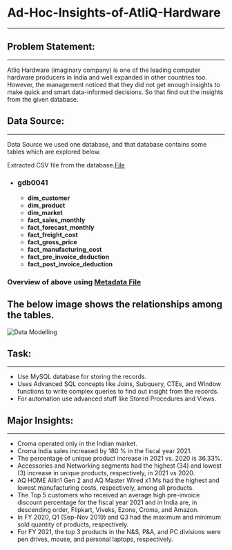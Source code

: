 # Ad-Hoc-Insights-of-AtliQ-Hardware
---

## Problem Statement:
---
Atliq Hardware (imaginary company) is one of the leading computer hardware producers in India and well expanded in other countries too. However, the management noticed that they did not get enough insights to make quick and smart data-informed decisions. So that find out the insights from the given database.

## Data Source:
---
Data Source
we used one database, and that database contains some tables which are explored below.

Extracted CSV file from the database.[File](https://github.com/arun10ak/Ad-Hoc-Insights-of-AtliQ-Hardware/tree/main/Dataset)
- ### gdb0041
  
    - **dim_customer** 
    - **dim_product** 
    - **dim_market** 
    - **fact_sales_monthly** 
    - **fact_forecast_monthly** 
    - **fact_freight_cost** 
    - **fact_gross_price** 
    - **fact_manufacturing_cost** 
    - **fact_pre_invoice_deduction** 
    - **fact_post_invoice_deduction**

### Overview of above using [Metadata File](https://github.com/arun10ak/Ad-Hoc-Insights-of-AtliQ-Hardware/blob/main/AtliQ%20Harwar%20-Metadata.txt)

## The below image shows the relationships among the tables.

![Data Modelling](https://github.com/arun10ak/Ad-Hoc-Insights-of-AtliQ-Hardware/assets/117892039/ed0d5224-a655-48cd-8af9-cf30ab870787)

## Task:
---
- Use MySQL database for storing the records.
- Uses Advanced SQL concepts like Joins, Subquery, CTEs, and Window functions to write complex queries to find out insight from the records.
- For automation use advanced stuff like Stored Procedures and Views.

## Major Insights:
---
- Croma operated only in the Indian market.
- Croma India sales increased by 180 % in the fiscal year 2021.
- The percentage of unique product increase in 2021 vs. 2020 is 36.33%.
- Accessories and Networking segments had the highest (34) and lowest (3) increase in unique products, respectively, in 2021 vs 2020.
- AQ HOME Allin1 Gen 2 and AQ Master Wired x1 Ms had the highest and lowest manufacturing costs, respectively, among all products.
- The Top 5 customers who received an average high pre-invoice discount percentage for the fiscal year 2021 and in India are, in descending order, Flipkart, Viveks, Ezone, Croma, and Amazon.
- In FY 2020, Q1 (Sep-Nov 2019) and Q3 had the maximum and minimum sold quantity of products, respectively.
- For FY 2021, the top 3 products in the N&S, P&A, and PC divisions were pen drives, mouse, and personal laptops, respectively.



